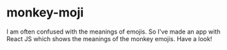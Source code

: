 # monkey-moji
I am often confused with the meanings of emojis. So I've made an app with React JS which shows the meanings of the monkey emojis. Have a look!
